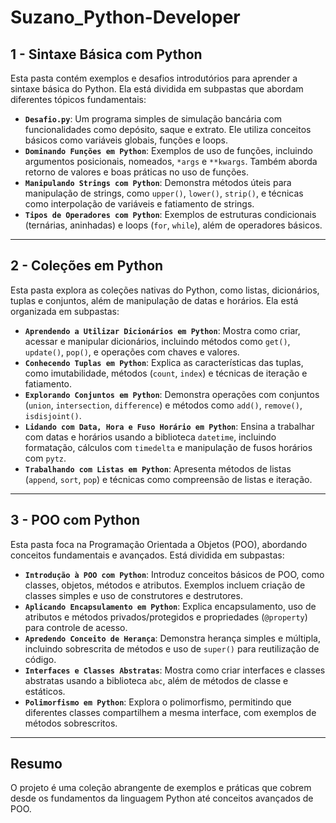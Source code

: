 # Suzano_Python-Developer

## **1 - Sintaxe Básica com Python**
Esta pasta contém exemplos e desafios introdutórios para aprender a sintaxe básica do Python. Ela está dividida em subpastas que abordam diferentes tópicos fundamentais:

- **`Desafio.py`**: Um programa simples de simulação bancária com funcionalidades como depósito, saque e extrato. Ele utiliza conceitos básicos como variáveis globais, funções e loops.
- **`Dominando Funções em Python`**: Exemplos de uso de funções, incluindo argumentos posicionais, nomeados, `*args` e `**kwargs`. Também aborda retorno de valores e boas práticas no uso de funções.
- **`Manipulando Strings com Python`**: Demonstra métodos úteis para manipulação de strings, como `upper()`, `lower()`, `strip()`, e técnicas como interpolação de variáveis e fatiamento de strings.
- **`Tipos de Operadores com Python`**: Exemplos de estruturas condicionais (ternárias, aninhadas) e loops (`for`, `while`), além de operadores básicos.

---

## **2 - Coleções em Python**
Esta pasta explora as coleções nativas do Python, como listas, dicionários, tuplas e conjuntos, além de manipulação de datas e horários. Ela está organizada em subpastas:

- **`Aprendendo a Utilizar Dicionários em Python`**: Mostra como criar, acessar e manipular dicionários, incluindo métodos como `get()`, `update()`, `pop()`, e operações com chaves e valores.
- **`Conhecendo Tuplas em Python`**: Explica as características das tuplas, como imutabilidade, métodos (`count`, `index`) e técnicas de iteração e fatiamento.
- **`Explorando Conjuntos em Python`**: Demonstra operações com conjuntos (`union`, `intersection`, `difference`) e métodos como `add()`, `remove()`, `isdisjoint()`.
- **`Lidando com Data, Hora e Fuso Horário em Python`**: Ensina a trabalhar com datas e horários usando a biblioteca `datetime`, incluindo formatação, cálculos com `timedelta` e manipulação de fusos horários com `pytz`.
- **`Trabalhando com Listas em Python`**: Apresenta métodos de listas (`append`, `sort`, `pop`) e técnicas como compreensão de listas e iteração.

---

## **3 - POO com Python**
Esta pasta foca na Programação Orientada a Objetos (POO), abordando conceitos fundamentais e avançados. Está dividida em subpastas:

- **`Introdução à POO com Python`**: Introduz conceitos básicos de POO, como classes, objetos, métodos e atributos. Exemplos incluem criação de classes simples e uso de construtores e destrutores.
- **`Aplicando Encapsulamento em Python`**: Explica encapsulamento, uso de atributos e métodos privados/protegidos e propriedades (`@property`) para controle de acesso.
- **`Apredendo Conceito de Herança`**: Demonstra herança simples e múltipla, incluindo sobrescrita de métodos e uso de `super()` para reutilização de código.
- **`Interfaces e Classes Abstratas`**: Mostra como criar interfaces e classes abstratas usando a biblioteca `abc`, além de métodos de classe e estáticos.
- **`Polimorfismo em Python`**: Explora o polimorfismo, permitindo que diferentes classes compartilhem a mesma interface, com exemplos de métodos sobrescritos.

---

## **Resumo**
O projeto é uma coleção abrangente de exemplos e práticas que cobrem desde os fundamentos da linguagem Python até conceitos avançados de POO.
